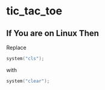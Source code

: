 # tic_tac_toe


## If You are on Linux Then

Replace 

```c
system("cls");
```
with

```c
system("clear");
```
